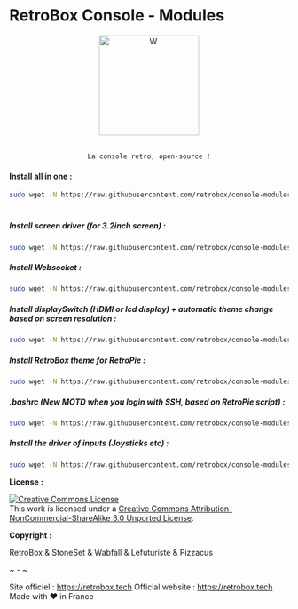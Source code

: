 


# RetroBox Console - Modules
<div align="center" color="#0094D2">
	<img src="https://static.retrobox.tech/img/logo/illustration.png" height="180" alt="W" /><br><br>

    La console retro, open-source !
</div>

#### Install all in one :

```bash
sudo wget -N https://raw.githubusercontent.com/retrobox/console-modules/master/installdisplaydriver.sh && sudo chmod +x /home/pi/installdisplaydriver.sh && sudo ./installdisplaydriver.sh
```
#

##### Install screen driver (for 3.2inch screen) :
```bash
sudo wget -N https://raw.githubusercontent.com/retrobox/console-modules/master/installdisplaydriver.sh && sudo chmod +x /home/pi/installscreen.sh && sudo ./installscreen.sh
```

##### Install Websocket :
```bash
sudo wget -N https://raw.githubusercontent.com/retrobox/console-modules/master/installwebsocket.sh && sudo chmod +x /home/pi/installwebsocket.sh && sudo ./installwebsocket.sh
```

##### Install displaySwitch (HDMI or lcd display) + automatic theme change based on screen resolution :
```bash
sudo wget -N https://raw.githubusercontent.com/retrobox/console-modules/master/installdisplayswitch.sh && sudo chmod +x /home/pi/installdisplayswitch.sh && sudo ./installdisplayswitch.sh
```

##### Install RetroBox theme for RetroPie :
```bash
sudo wget -N https://raw.githubusercontent.com/retrobox/console-modules/master/installretroboxtheme.sh && sudo chmod +x /home/pi/installretroboxtheme.sh && sudo ./installretroboxtheme.sh
```

##### .bashrc (New MOTD when you login with SSH, based on RetroPie script) :
```bash
sudo wget -N https://raw.githubusercontent.com/retrobox/console-modules/master/installbashrc.sh && sudo chmod +x /home/pi/installbashrc.sh && sudo ./installbashrc.sh
```

##### Install the driver of inputs (Joysticks etc) :
```bash
sudo wget -N https://raw.githubusercontent.com/retrobox/console-modules/master/installinputsdriver.sh && sudo chmod +x /home/pi/installinputsdriver.sh && sudo ./installinputsdriver.sh
```

__License :__

<a rel="license" href="http://creativecommons.org/licenses/by-nc-sa/3.0/"><img alt="Creative Commons License" style="border-width:0" src="https://i.creativecommons.org/l/by-nc-sa/3.0/88x31.png" /></a><br />This work is licensed under a <a rel="license" href="http://creativecommons.org/licenses/by-nc-sa/3.0/">Creative Commons Attribution-NonCommercial-ShareAlike 3.0 Unported License</a>.

__Copyright :__

RetroBox & StoneSet & Wabfall & Lefuturiste & Pizzacus

~ - ~

Site officiel : https://retrobox.tech
Official website : https://retrobox.tech
Made with ❤️ in France
